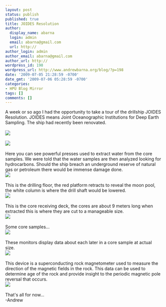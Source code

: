 ```yaml
---
layout: post
status: publish
published: true
title: JOIDES Resolution
author:
  display_name: abarna
  login: admin
  email: abarna@gmail.com
  url: http://
author_login: admin
author_email: abarna@gmail.com
author_url: http://
wordpress_id: 198
wordpress_url: http://www.andrewbarna.org/blog/?p=198
date: '2009-07-05 21:28:59 -0700'
date_gmt: '2009-07-06 05:28:59 -0700'
categories:
- HPU Blog Mirror
tags: []
comments: []
---
```

<p>A week or so ago I had the opportunity to take a tour of the drillship JOIDES Resolution. JOIDES means Joint Oceanographic Institutions for Deep Earth Sampling. The ship had recently been renovated.<br &#47;><br &#47;><img src="http:&#47;&#47;www.andrewbarna.org&#47;photos&#47;gallery&#47;main.php?g2_view=core.DownloadItem&g2_itemId=26661&g2_serialNumber=2"&#47;><br &#47;><br &#47;><img src="http:&#47;&#47;www.andrewbarna.org&#47;photos&#47;gallery&#47;main.php?g2_view=core.DownloadItem&g2_itemId=26944&g2_serialNumber=2"&#47;><br &#47;><br &#47;>Here you can see powerful presses used to extract water from the core samples. We were told that the water samples are then analyzed looking for hydrocarbons. Should the ship breach an underground reserve of natural gas or petroleum there would be immense damage done.<br &#47;><img src="http:&#47;&#47;www.andrewbarna.org&#47;photos&#47;gallery&#47;main.php?g2_view=core.DownloadItem&g2_itemId=26686&g2_serialNumber=2"&#47;><br &#47;><br &#47;>This is the drilling floor, the red platform retracts to reveal the moon pool, the white column is where the drill shaft would be lowered.<br &#47;><img src="http:&#47;&#47;www.andrewbarna.org&#47;photos&#47;gallery&#47;main.php?g2_view=core.DownloadItem&g2_itemId=26776&g2_serialNumber=2"&#47;><br &#47;><br &#47;>This is the core receiving deck, the cores are about 9 meters long when extracted this is where they are cut to a manageable size.<br &#47;><img src="http:&#47;&#47;www.andrewbarna.org&#47;photos&#47;gallery&#47;main.php?g2_view=core.DownloadItem&g2_itemId=26818&g2_serialNumber=2"&#47;><br &#47;><br &#47;>Some core samples...<br &#47;><img src="http:&#47;&#47;www.andrewbarna.org&#47;photos&#47;gallery&#47;main.php?g2_view=core.DownloadItem&g2_itemId=26884&g2_serialNumber=2"&#47;><br &#47;><br &#47;>These monitors display data about each later in a core sample at actual size.<br &#47;><img src="http:&#47;&#47;www.andrewbarna.org&#47;photos&#47;gallery&#47;main.php?g2_view=core.DownloadItem&g2_itemId=26914&g2_serialNumber=2"&#47;><br &#47;><br &#47;>This device is a superconducting rock magnetometer used to measure the direction of the magnetic fields in the rock. This data can be used to determine age of the rock and provide insight to the periodic magnetic pole reversal that occurs.<br &#47;><img src="http:&#47;&#47;www.andrewbarna.org&#47;photos&#47;gallery&#47;main.php?g2_view=core.DownloadItem&g2_itemId=26926&g2_serialNumber=2"&#47;><br &#47;><br &#47;>That's all for now...<br &#47;>-Andrew</p>
